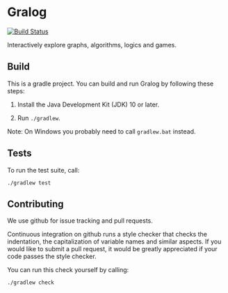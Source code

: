Gralog
======

[![Build Status](https://travis-ci.org/gralog/gralog.svg?branch=master)](https://travis-ci.org/gralog/gralog)

Interactively explore graphs, algorithms, logics and games.

Build
-----

This is a gradle project.  You can build and run Gralog by following these steps:

1. Install the Java Development Kit (JDK) 10 or later.

2. Run `./gradlew`.

  Note: On Windows you probably need to call `gradlew.bat` instead.

Tests
-----

To run the test suite, call:

    ./gradlew test

Contributing
------------

We use github for issue tracking and pull requests.

Continuous integration on github runs a style checker that checks the
indentation, the capitalization of variable names and similar aspects.
If you would like to submit a pull request, it would be greatly
appreciated if your code passes the style checker.

You can run this check yourself by calling:

    ./gradlew check
